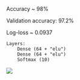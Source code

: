 Accuracy ~ 98%

Validation accuracy: 97.2%

Log-loss ~ 0.0937

```
Layers:
    Dense (64 + "elu")
    Dense (64 + "elu")
    Softmax (10)
```

![](https://image.ibb.co/ebeaFT/Screenshot_from_2018_06_24_21_52_40.png)
